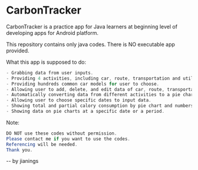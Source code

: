 # CarbonTracker

CarbonTracker is a practice app for Java learners at beginning level of developing apps for Android platform.

This repository contains only java codes. There is NO executable app provided.

What this app is supposed to do:
```java
- Grabbing data from user inputs.
- Providing 4 activities, including car, route, transportation and utility.
- Providing hundreds common car models for user to choose.
- Allowing user to add, delete, and edit data of car, route, transportation and utility. 
- Automatically converting data from different activities to a pie chart.
- Allowing user to choose specific dates to input data.
- Showing total and partial calory consumption by pie chart and numbers.
- Showing data on pie charts at a specific date or a period.
```

Note:
```java
DO NOT use these codes without permission.
Please contact me if you want to use the codes.
Referencing will be needed.
Thank you.
```

  -- by jianings
